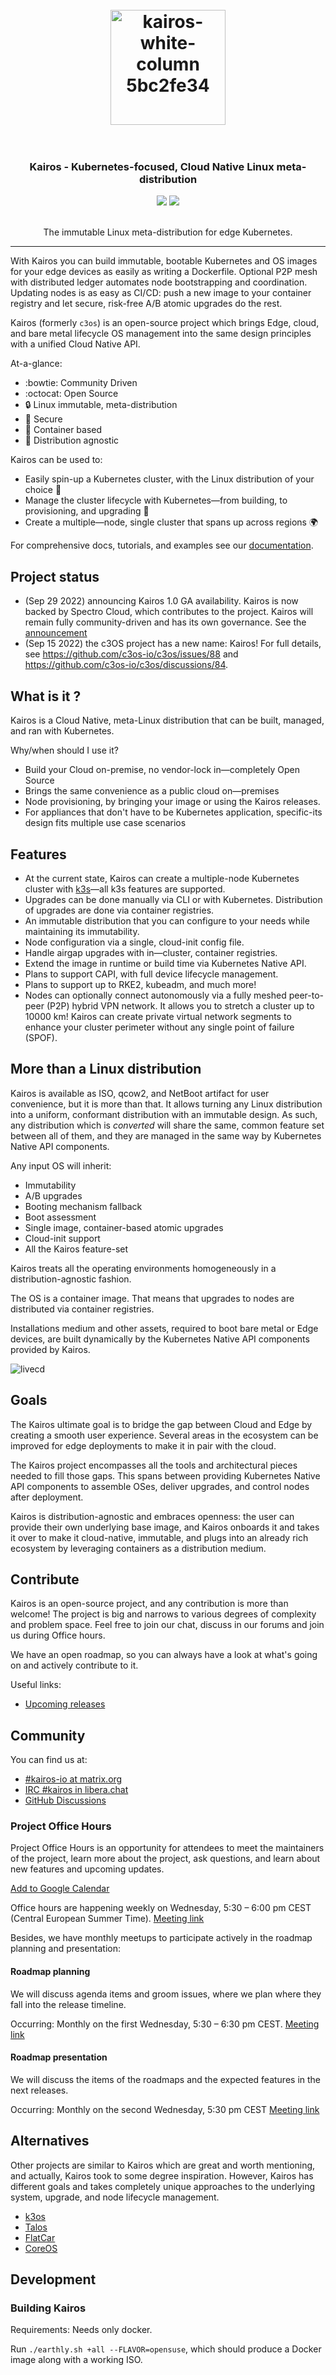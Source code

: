 <h1 align="center">
  <br>
     <img width="184" alt="kairos-white-column 5bc2fe34" src="https://user-images.githubusercontent.com/2420543/193010398-72d4ba6e-7efe-4c2e-b7ba-d3a826a55b7d.png">
    <br>
<br>
</h1>

<h3 align="center">Kairos - Kubernetes-focused, Cloud Native Linux meta-distribution</h3>
<p align="center">
  <a href="https://github.com/kairos-io/kairos/issues"><img src="https://img.shields.io/github/issues/kairos-io/kairos"></a>
  <a href="https://github.com/kairos-io/kairos/actions/workflows/image.yaml"> <img src="https://github.com/kairos-io/kairos/actions/workflows/image.yaml/badge.svg"></a>
</p>

<p align="center">
     <br>
    The immutable Linux meta-distribution for edge Kubernetes.
</p>

<hr>


With Kairos you can build immutable, bootable Kubernetes and OS images for your edge devices as easily as writing a Dockerfile. Optional P2P mesh with distributed ledger automates node bootstrapping and coordination. Updating nodes is as easy as CI/CD: push a new image to your container registry and let secure, risk-free A/B atomic upgrades do the rest. 

Kairos (formerly `c3os`) is an open-source project which brings Edge, cloud, and bare metal lifecycle OS management into the same design principles with a unified Cloud Native API.

At-a-glance:

- :bowtie: Community Driven
- :octocat: Open Source
- :lock: Linux immutable, meta-distribution
- :key: Secure
- :whale: Container based
- :penguin: Distribution agnostic

Kairos can be used to:

- Easily spin-up a Kubernetes cluster, with the Linux distribution of your choice :penguin:
- Manage the cluster lifecycle with Kubernetes—from building, to provisioning, and upgrading :rocket:
- Create a multiple—node, single cluster that spans up across regions :earth_africa:

For comprehensive docs, tutorials, and examples see our [documentation](https://kairos.io).

## Project status

- (Sep 29 2022) announcing Kairos 1.0 GA availability. Kairos is now backed by Spectro Cloud, which contributes to the project. Kairos will remain fully community-driven and has its own governance. See the [announcement](https://github.com/kairos-io/kairos/discussions/159)
- (Sep 15 2022) the c3OS project has a new name: Kairos! For full details, see https://github.com/c3os-io/c3os/issues/88 and https://github.com/c3os-io/c3os/discussions/84. 

## What is it ?

Kairos is a Cloud Native, meta-Linux distribution that can be built, managed, and ran with Kubernetes.

Why/when should I use it?

- Build your Cloud on-premise, no vendor-lock in—completely Open Source
- Brings the same convenience as a public cloud on—premises
- Node provisioning, by bringing your image or using the Kairos releases.
- For appliances that don't have to be Kubernetes application, specific-its design fits multiple use case scenarios

## Features

- At the current state, Kairos can create a multiple-node Kubernetes cluster with [k3s](https://k3s.io)—all k3s features are supported.
- Upgrades can be done manually via CLI or with Kubernetes. Distribution of upgrades are done via container registries.
- An immutable distribution that you can configure to your needs while maintaining its immutability.
- Node configuration via a single, cloud-init config file.
- Handle airgap upgrades with in—cluster, container registries.
- Extend the image in runtime or build time via Kubernetes Native API.
- Plans to support CAPI, with full device lifecycle management.
- Plans to support up to RKE2, kubeadm, and much more!
- Nodes can optionally connect autonomously via a fully meshed peer-to-peer (P2P) hybrid VPN network. It allows you to stretch a cluster up to 10000 km!
  Kairos can create private virtual network segments to enhance your cluster perimeter without any single point of failure (SPOF).

## More than a Linux distribution

Kairos is available as ISO, qcow2, and NetBoot artifact for user convenience, but it is more than that. It allows turning any Linux distribution into a uniform, conformant distribution with an immutable design. As such, any distribution which is *converted* will share the same, common feature set between all of them, and they are managed in the same way by Kubernetes Native API components.

Any input OS will inherit:

- Immutability
- A/B upgrades
- Booting mechanism fallback
- Boot assessment
- Single image, container-based atomic upgrades
- Cloud-init support
- All the Kairos feature-set

Kairos treats all the operating environments homogeneously in a distribution-agnostic fashion.

The OS is a container image. That means that upgrades to nodes are distributed via container registries.

Installations medium and other assets, required to boot bare metal or Edge devices, are built dynamically by the Kubernetes Native API components provided by Kairos.

![livecd](https://user-images.githubusercontent.com/2420543/189219806-29b4deed-b4a1-4704-b558-7a60ae31caf2.gif)

## Goals

The Kairos ultimate goal is to bridge the gap between Cloud and Edge by creating a smooth user experience. Several areas in the ecosystem can be improved for edge deployments to make it in pair with the cloud.

The Kairos project encompasses all the tools and architectural pieces needed to fill those gaps. This spans between providing Kubernetes Native API components to assemble OSes, deliver upgrades, and control nodes after deployment.

Kairos is distribution-agnostic and embraces openness: the user can provide their own underlying base image, and Kairos onboards it and takes it over to make it cloud-native, immutable, and plugs into an already rich ecosystem by leveraging containers as a distribution medium.

## Contribute

Kairos is an open-source project, and any contribution is more than welcome! The project is big and narrows to various degrees of complexity and problem space. Feel free to join our chat, discuss in our forums and join us during Office hours.

We have an open roadmap, so you can always have a look at what's going on and actively contribute to it.

Useful links:

- [Upcoming releases](https://github.com/kairos-io/kairos/issues?q=is%3Aissue+is%3Aopen+label%3Arelease)

## Community

You can find us at:

- [#kairos-io at matrix.org](https://matrix.to/#/#kairos-io:matrix.org)
- [IRC #kairos in libera.chat](https://web.libera.chat/#kairos)
- [GitHub Discussions](https://github.com/kairos-io/kairos/discussions)

### Project Office Hours

Project Office Hours is an opportunity for attendees to meet the maintainers of the project, learn more about the project, ask questions, and learn about new features and upcoming updates.

[Add to Google Calendar](https://calendar.google.com/calendar/embed?src=c_6d65f26502a5a67c9570bb4c16b622e38d609430bce6ce7fc1d8064f2df09c11%40group.calendar.google.com&ctz=Europe%2FRome)

Office hours are happening weekly on Wednesday, 5:30 – 6:00 pm CEST (Central European Summer Time). [Meeting link](https://meet.google.com/aus-mhta-azb)

Besides, we have monthly meetups to participate actively in the roadmap planning and presentation:

#### Roadmap planning

We will discuss agenda items and groom issues, where we plan where they fall into the release timeline.

Occurring: Monthly on the first Wednesday, 5:30 – 6:30 pm CEST. [Meeting link](https://meet.google.com/fkp-wyjo-qwz)

#### Roadmap presentation

We will discuss the items of the roadmaps and the expected features in the next releases.

Occurring: Monthly on the second Wednesday, 5:30 pm CEST [Meeting link](https://meet.google.com/cjs-ngcd-ngt)

## Alternatives

Other projects are similar to Kairos which are great and worth mentioning, and actually, Kairos took to some degree inspiration.
However, Kairos has different goals and takes completely unique approaches to the underlying system, upgrade, and node lifecycle management.

- [k3os](https://github.com/rancher/k3os)
- [Talos](https://github.com/siderolabs/talos)
- [FlatCar](https://flatcar-linux.org/)
- [CoreOS](https://getfedora.org/it/coreos?stream=stable)

## Development

### Building Kairos

Requirements: Needs only docker.

Run `./earthly.sh +all --FLAVOR=opensuse`, which should produce a Docker image along with a working ISO.



